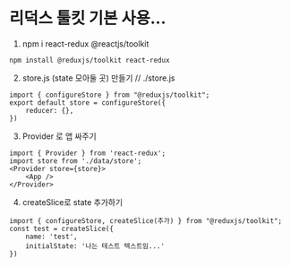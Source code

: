 # 리덕스 툴킷 기본 사용...

1. npm i react-redux @reactjs/toolkit

```
npm install @reduxjs/toolkit react-redux
````


2. store.js (state 모아둘 곳) 만들기
// ./store.js
```
import { configureStore } from "@reduxjs/toolkit";
export default store = configureStore({
    reducer: {},
})
```


3. Provider 로 앱 싸주기
```
import { Provider } from 'react-redux';
import store from './data/store';
<Provider store={store}>
    <App />
</Provider>
```

4. createSlice로 state 추가하기

```
import { configureStore, createSlice(추가) } from "@reduxjs/toolkit";
const test = createSlice({
    name: 'test',
    initialState: '나는 테스트 텍스트임...'
})
```